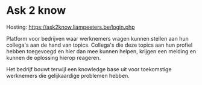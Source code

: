 # Ask 2 know
Hosting: https://ask2know.liampeeters.be/login.php

Platform voor bedrijven waar werknemers vragen kunnen stellen aan hun collega's aan de hand van topics. Collega's die deze topics aan hun profiel hebben toegevoegd en hier dan mee kunnen helpen, krijgen een melding en kunnen de oplossing hierop reageren.

Het bedrijf bouwt terwijl een knowledge base uit voor toekomstige werknemers die gelijkaardige problemen hebben.
